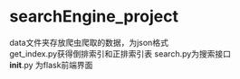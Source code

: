 # searchEngine_project
data文件夹存放爬虫爬取的数据，为json格式  
get_index.py获得倒排索引和正排索引表
search.py为搜索接口  
__init__.py 为flask前端界面  
